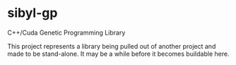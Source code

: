 # sibyl-gp
C++/Cuda Genetic Programming Library

This project represents a library being pulled out of another project and made to be stand-alone.
It may be a while before it becomes buildable here.
